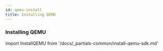 ```yaml
---
id: qemu-install
title: Installing QEMU
---
```


### Installing QEMU

import InstallQEMU from '/docs/_partials-common/install-qemu-sdk.md'

<InstallQEMU/>

